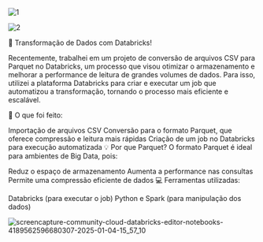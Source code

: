![1](https://github.com/user-attachments/assets/06e48b13-f11a-455e-9ae8-0db518b474ca)

![2](https://github.com/user-attachments/assets/eb464b8e-f1be-4e8b-af0c-2001a2336984)

🚀 Transformação de Dados com Databricks!

Recentemente, trabalhei em um projeto de conversão de arquivos CSV para Parquet no Databricks, um processo que visou otimizar o armazenamento e melhorar a performance de leitura de grandes volumes de dados. Para isso, utilizei a plataforma Databricks para criar e executar um job que automatizou a transformação, tornando o processo mais eficiente e escalável.

🔧 O que foi feito:

Importação de arquivos CSV
Conversão para o formato Parquet, que oferece compressão e leitura mais rápidas
Criação de um job no Databricks para execução automatizada
💡 Por que Parquet? O formato Parquet é ideal para ambientes de Big Data, pois:

Reduz o espaço de armazenamento
Aumenta a performance nas consultas
Permite uma compressão eficiente de dados
💻 Ferramentas utilizadas:

Databricks (para executar o job)
Python e Spark (para manipulação dos dados)

![screencapture-community-cloud-databricks-editor-notebooks-4189562596680307-2025-01-04-15_57_10](https://github.com/user-attachments/assets/8fb7c634-c986-4424-8318-8aa191b56278)
